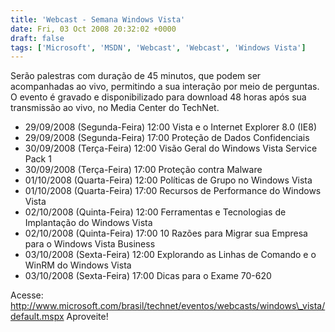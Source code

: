```yaml
---
title: 'Webcast - Semana Windows Vista'
date: Fri, 03 Oct 2008 20:32:02 +0000
draft: false
tags: ['Microsoft', 'MSDN', 'Webcast', 'Webcast', 'Windows Vista']
---
```


Serão palestras com duração de 45 minutos, que podem ser acompanhadas ao vivo, permitindo a sua interação por meio de perguntas. O evento é gravado e disponibilizado para download 48 horas após sua transmissão ao vivo, no Media Center do TechNet.

*   29/09/2008 (Segunda-Feira) 12:00 Vista e o Internet Explorer 8.0 (IE8)
*   29/09/2008 (Segunda-Feira) 17:00 Proteção de Dados Confidenciais
*   30/09/2008 (Terça-Feira) 12:00 Visão Geral do Windows Vista Service Pack 1
*   30/09/2008 (Terça-Feira) 17:00 Proteção contra Malware
*   01/10/2008 (Quarta-Feira) 12:00 Políticas de Grupo no Windows Vista
*   01/10/2008 (Quarta-Feira) 17:00 Recursos de Performance do Windows Vista
*   02/10/2008 (Quinta-Feira) 12:00 Ferramentas e Tecnologias de Implantação do Windows Vista
*   02/10/2008 (Quinta-Feira) 17:00 10 Razões para Migrar sua Empresa para o Windows Vista Business
*   03/10/2008 (Sexta-Feira) 12:00 Explorando as Linhas de Comando e o WinRM do Windows Vista
*   03/10/2008 (Sexta-Feira) 17:00 Dicas para o Exame 70-620

Acesse: http://www.microsoft.com/brasil/technet/eventos/webcasts/windows\_vista/default.mspx Aproveite!